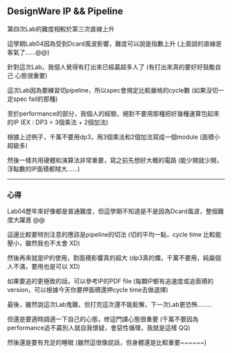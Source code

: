 ## DesignWare IP && Pipeline

第四次Lab的難度相較於第三次直線上升 

這學期Lab04因為受到Dcard風波影響，難度可以說是指數上升 (上面說的直線是客氣了......@@)

針對這次Lab，我個人覺得有打出來已經贏超多人了 (有打出來真的要好好鼓勵自己 心態很重要)

這次Lab因為要練習切pipeline，所以spec會規定比較嚴格的cycle數 (如果沒切一定spec fail的那種)

至於performance的部分，我個人的經驗，絕對不要用那種把好幾種運算包起來的IP (EX : DP3 = 3個乘法 + 2個加法)

根據上述例子，千萬不要用dp3，用3個乘法和2個加法寫成一個module (面積小超級多)

然後一樣共用硬體和演算法非常重要，寫之前先想好大概的電路 (能少開就少開，浮點數的IP面積都賊大......)

----------------------------------------------------------------------------------------------------

### **心得**

Lab04歷年來好像都是普通難度，但這學期不知道是不是因為Dcard風波，整個難度大躍進 @@

這邊比較要特別注意的應該是pipeline的切法 (切的平均一點，cycle time 比較能壓小，雖然我也不太會 XD)

然後再來就是IP的使用，對面積影響真的超大 (dp3真的爛，千萬不要用，純屬個人不滿，要用也是可以 XD)

如果要追的更極致的話，可以參考IP的PDF file (每顆IP都有追速度或追面積的version，可以根據今天你要押面積還押cycle time去做選擇)

最後，雖然說這次Lab鬼難，但打完這次還不能鬆懈，下一次Lab更恐怖........ 

但還是要適時調適一下自己的心態，修這門課心態很重要 (千萬不要因為performance追不贏別人就自我懷疑，會惡性循環，我就是這樣 QQ)

然後還是要有充足的睡眠 (雖然這很像屁話，但身體還是比較重要~~~~~~)
